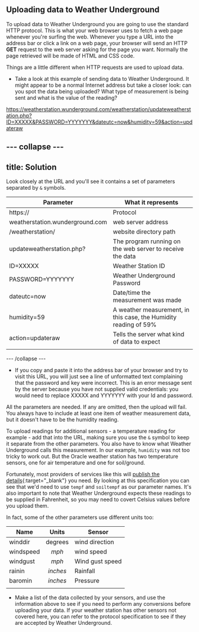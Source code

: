 ## Uploading data to Weather Underground

To upload data to Weather Underground  you are going to use the standard HTTP protocol. This is what your web browser uses to fetch a web page whenever you're surfing the web.  Whenever you type a URL into the address bar or click a link on a web page, your browser will send an HTTP **GET** request to the web server asking for the page you want. Normally the page retrieved will be made of HTML and CSS code.  

Things are a little different when HTTP requests are used to upload data.

- Take a look at this example of sending data to Weather Underground. It might appear to be a normal Internet address but take a closer look: can you spot the data being uploaded? What type of measurement is being sent and what is the value of the reading?

https://weatherstation.wunderground.com/weatherstation/updateweatherstation.php?ID=XXXXX&PASSWORD=YYYYYYY&dateutc=now&humidity=59&action=updateraw

--- collapse ---
---
title: Solution
---
Look closely at the URL and you'll see it contains a set of parameters separated by `&` symbols.

| Parameter | What it represents |
|-------|----------|
| https:// | Protocol |
| weatherstation.wunderground.com  | web server address |
| /weatherstation/ | website directory path |
| updateweatherstation.php? | The program running on the web server to receive the data |
| ID=XXXXX| Weather Station ID |
| PASSWORD=YYYYYYY | Weather Underground Password |
| dateutc=now | Date/time the measurement was made|
| humidity=59 | A weather measurement, in this case, the Humidity reading of 59%|
| action=updateraw | Tells the server what kind of data to expect |
|||

--- /collapse ---

- If you copy and paste it into the address bar of your browser and try to visit this URL, you will just see a line of unformatted text complaining that the password and key were incorrect. This is an error message sent by the server because you have not supplied valid credentials: you would need to replace XXXXX and YYYYYYY with your Id and password.

All the parameters are needed. If any are omitted, then the upload will fail. You always have to include at least one item of weather measurement data, but it doesn't have to be the humidity reading.

To upload readings for additional sensors - a temperature reading for example - add that into the URL, making sure you use the `&` symbol to keep it separate from the other parameters. You also have to know what Weather Underground calls this measurement. In our example, `humidity` was not too tricky to work out. But the Oracle weather station has two temperature sensors, one for air temperature and one for soil/ground.

Fortunately, most providers of services like this will [publish the details](http://wiki.wunderground.com/index.php/PWS_-_Upload_Protocol){:target="_blank"} you need. By looking at this specification you can see that we'd need to use `tempf` and `soiltempf` as our parameter names. It's also important to note that Weather Underground expects these readings to be supplied in Fahrenheit, so you may need to covert Celsius values before you upload them.

In fact, some of the other parameters use different units too:

| Name | Units | Sensor |
|-----|:----:|------|
|winddir| degrees | wind direction|
|windspeed| *mph* | wind speed|
|windgust| *mph* | Wind gust speed|
|rainin| *inches* | Rainfall|
|baromin| *inches* | Pressure|
|||

- Make a list of the data collected by your sensors, and use the information above to see if you need to perform any conversions before uploading your data. If your weather station has other sensors not covered here, you can refer to the protocol specification to see if they are accepted by Weather Underground.
